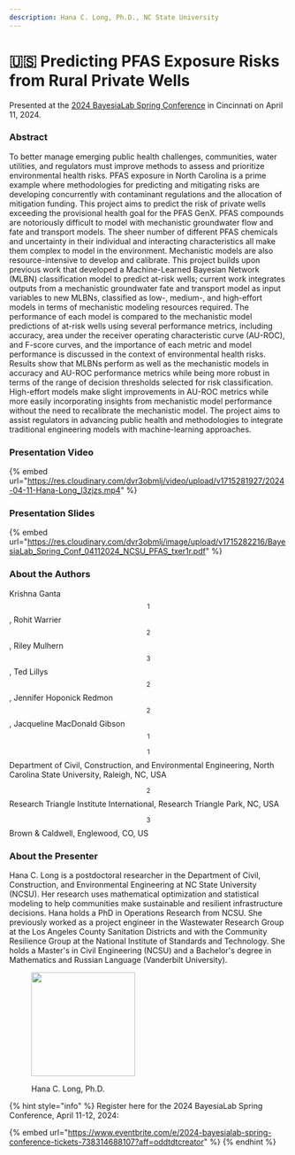 ```yaml
---
description: Hana C. Long, Ph.D., NC State University
---
```


# 🇺🇸 Predicting PFAS Exposure Risks from Rural Private Wells

Presented at the [2024 BayesiaLab Spring Conference](./) in Cincinnati on April 11, 2024.

### Abstract

To better manage emerging public health challenges, communities, water utilities, and regulators must improve methods to assess and prioritize environmental health risks. PFAS exposure in North Carolina is a prime example where methodologies for predicting and mitigating risks are developing concurrently with contaminant regulations and the allocation of mitigation funding. This project aims to predict the risk of private wells exceeding the provisional health goal for the PFAS GenX. PFAS compounds are notoriously difficult to model with mechanistic groundwater flow and fate and transport models. The sheer number of different PFAS chemicals and uncertainty in their individual and interacting characteristics all make them complex to model in the environment. Mechanistic models are also resource-intensive to develop and calibrate. This project builds upon previous work that developed a Machine-Learned Bayesian Network (MLBN) classification model to predict at-risk wells; current work integrates outputs from a mechanistic groundwater fate and transport model as input variables to new MLBNs, classified as low-, medium-, and high-effort models in terms of mechanistic modeling resources required. The performance of each model is compared to the mechanistic model predictions of at-risk wells using several performance metrics, including accuracy, area under the receiver operating characteristic curve (AU-ROC), and F-score curves, and the importance of each metric and model performance is discussed in the context of environmental health risks. Results show that MLBNs perform as well as the mechanistic models in accuracy and AU-ROC performance metrics while being more robust in terms of the range of decision thresholds selected for risk classification. High-effort models make slight improvements in AU-ROC metrics while more easily incorporating insights from mechanistic model performance without the need to recalibrate the mechanistic model. The project aims to assist regulators in advancing public health and methodologies to integrate traditional engineering models with machine-learning approaches.

### Presentation Video

{% embed url="https://res.cloudinary.com/dvr3obmlj/video/upload/v1715281927/2024-04-11-Hana-Long_l3zjzs.mp4" %}

### Presentation Slides

{% embed url="https://res.cloudinary.com/dvr3obmlj/image/upload/v1715282216/BayesiaLab_Spring_Conf_04112024_NCSU_PFAS_txer1r.pdf" %}

### About the Authors

Krishna Ganta$$^1$$, Rohit Warrier$$^2$$, Riley Mulhern$$^3$$, Ted Lillys$$^2$$, Jennifer Hoponick Redmon$$^2$$, Jacqueline MacDonald Gibson$$^1$$

$$^1$$Department of Civil, Construction, and Environmental Engineering, North Carolina State University, Raleigh, NC, USA

$$^2$$Research Triangle Institute International, Research Triangle Park, NC, USA

$$^3$$Brown & Caldwell, Englewood, CO, US

### About the Presenter

Hana C. Long is a postdoctoral researcher in the Department of Civil, Construction, and Environmental Engineering at NC State University (NCSU). Her research uses mathematical optimization and statistical modeling to help communities make sustainable and resilient infrastructure decisions. Hana holds a PhD in Operations Research from NCSU. She previously worked as a project engineer in the Wastewater Research Group at the Los Angeles County Sanitation Districts and with the Community Resilience Group at the National Institute of Standards and Technology. She holds a Master's in Civil Engineering (NCSU) and a Bachelor's degree in Mathematics and Russian Language (Vanderbilt University).

<figure><img src="https://res.cloudinary.com/dvr3obmlj/image/upload/v1710948365/2022-Hana-Headshot-27_etsrx0.webp" alt="" width="188"><figcaption><p>Hana C. Long, Ph.D.</p></figcaption></figure>

{% hint style="info" %}
Register here for the 2024 BayesiaLab Spring Conference, April 11-12, 2024:

{% embed url="https://www.eventbrite.com/e/2024-bayesialab-spring-conference-tickets-738314688107?aff=oddtdtcreator" %}
{% endhint %}
